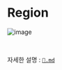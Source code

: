 # Region

![image](https://github.com/user-attachments/assets/12534602-3b75-442c-9b66-6e0a3613e2aa)

<br>

자세한 설명 : [`📖.md`](https://github.com/hj-s18/terraform-aws/blob/01-provider/%F0%9F%93%96.md)

<br>
<br>
<br>
